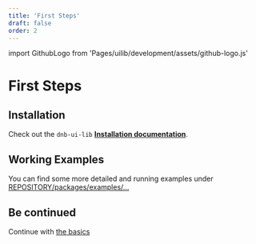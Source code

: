 ```yaml
---
title: 'First Steps'
draft: false
order: 2
---
```


import GithubLogo from 'Pages/uilib/development/assets/github-logo.js'

# First Steps

## Installation

Check out the `dnb-ui-lib` **[Installation documentation](/uilib/usage/#installation)**.

## Working Examples

You can find some more detailed and running examples under [<Icon icon={GithubLogo} size="default" /> REPOSITORY/packages/examples/...](https://github.com/dnbexperience/eufemia/tree/develop/packages/examples)

## Be continued

Continue with [the basics](/uilib/usage/first-steps/the-basics)
